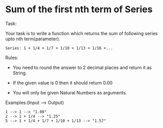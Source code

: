 # Sum of the first nth term of Series

Task:

Your task is to write a function which returns the sum of following series upto nth term(parameter).

```
Series: 1 + 1/4 + 1/7 + 1/10 + 1/13 + 1/16 +...
```

Rules:

* You need to round the answer to 2 decimal places and return it as String.

* If the given value is 0 then it should return 0.00

* You will only be given Natural Numbers as arguments.

Examples:(Input --> Output)

```
1 --> 1 --> "1.00"
2 --> 1 + 1/4 --> "1.25"
5 --> 1 + 1/4 + 1/7 + 1/10 + 1/13 --> "1.57"
```